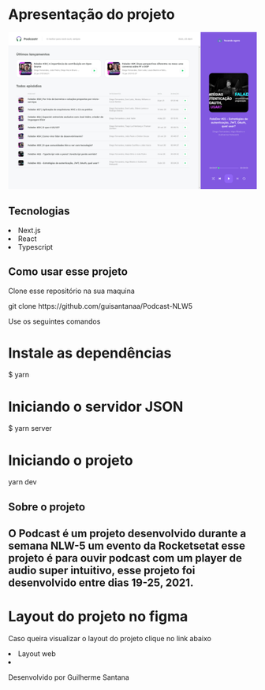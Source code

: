 <h1>Apresentação do projeto</h1>

<img src="/public/projeto.png" alt="Apresentação do projeto"/>

<h2>Tecnologias</h2>

<li>Next.js</li>
<li>React</li>
<li>Typescript</li>

<h2>Como usar esse projeto</h2>

<p font-size="12px">Clone esse repositório na sua maquina</p>

<p>git clone https://github.com/guisantanaa/Podcast-NLW5</p>

<p font-size="12px">Use os seguintes comandos</p>

# Instale as dependências

<p>$ yarn</p>

# Iniciando o servidor JSON

<p>$ yarn server</p>

# Iniciando o projeto

<p>yarn dev</p>

<h2>Sobre o projeto<h2>

<p>O Podcast é um projeto desenvolvido durante a semana NLW-5 um evento da Rocketsetat
esse projeto é para ouvir podcast com um player de audio super intuitivo, esse projeto
foi desenvolvido entre dias 19-25, 2021.
</p>

<h1>Layout do projeto no figma</h1>

<p>Caso queira visualizar o layout do projeto clique no link abaixo</p>

<li><a href="https://www.figma.com/file/UwFEntsHpHYJlHNQAQr4gA/Podcastr?node-id=160%3A2761"></a>Layout web<li>

<p text-align="center">Desenvolvido por Guilherme Santana</p>
